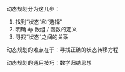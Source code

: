 动态规划分为这几步：
1. 找到“状态”和“选择”
2. 明确 `dp` 数组 / 函数的定义
3. 寻找“状态”之间的关系


动态规划的难点在于：寻找正确的状态转移方程


动态规划的通用技巧：数学归纳思想

